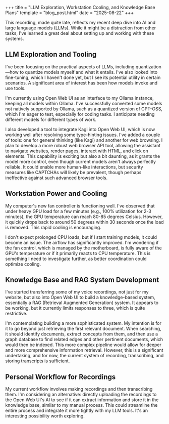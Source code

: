 +++
title = "LLM Exploration, Workstation Cooling, and Knowledge Base Plans"
template = "blog_post.html"
date = "2025-08-22"
+++

This recording, made quite late, reflects my recent deep dive into AI and large language models (LLMs). While it might be a distraction from other tasks, I've learned a great deal about setting up and working with these systems.

## LLM Exploration and Tooling

I've been focusing on the practical aspects of LLMs, including quantization—how to quantize models myself and what it entails. I've also looked into fine-tuning, which I haven't done yet, but I see its potential utility in certain scenarios. A significant area of interest has been how models invoke and use tools.

I'm currently using Open Web UI as an interface to my Ollama instance, keeping all models within Ollama. I've successfully converted some models not natively supported by Ollama, such as a quantized version of GPT-OSS, which I'm eager to test, especially for coding tasks. I anticipate needing different models for different types of work.

I also developed a tool to integrate Kagi into Open Web UI, which is now working well after resolving some type-hinting issues. I've added a couple of tools: one for general thinking (like Kagi) and another for web browsing. I plan to develop a more robust web browser API tool, allowing the assistant to navigate websites, render pages, interact with HTML, and click on elements. This capability is exciting but also a bit daunting, as it grants the model more control, even though current models aren't always perfectly reliable. It could enable more human-like interactions, but security measures like CAPTCHAs will likely be prevalent, though perhaps ineffective against such advanced browser tools.

## Workstation Power and Cooling

My computer's new fan controller is functioning well. I've observed that under heavy GPU load for a few minutes (e.g., 100% utilization for 2-3 minutes), the GPU temperature can reach 80-85 degrees Celsius. However, it quickly drops back to around 50 degrees within 30 seconds once the load is removed. This rapid cooling is encouraging.

I don't expect prolonged CPU loads, but if I start training models, it could become an issue. The airflow has significantly improved. I'm wondering if the fan control, which is managed by the motherboard, is fully aware of the GPU's temperature or if it primarily reacts to CPU temperature. This is something I need to investigate further, as better coordination could optimize cooling.

## Knowledge Base and RAG System Development

I've started transferring some of my voice recordings, not just for my website, but also into Open Web UI to build a knowledge-based system, essentially a RAG (Retrieval Augmented Generation) system. It appears to be working, but it currently limits responses to three, which is quite restrictive.

I'm contemplating building a more sophisticated system. My intention is for it to go beyond just retrieving the first relevant document. When searching, it should identify documents, extract concepts from them, and then use a graph database to find related edges and other pertinent documents, which would then be indexed. This more complex pipeline would allow for deeper and more comprehensive information retrieval. However, this is a significant undertaking, and for now, the current system of recording, transcribing, and storing transcripts is sufficient.

## Personal Workflow for Recordings

My current workflow involves making recordings and then transcribing them. I'm considering an alternative: directly uploading the recordings to the Open Web UI's AI to see if it can extract information and store it in the knowledge base, similar to my manual process. This could streamline the entire process and integrate it more tightly with my LLM tools. It's an interesting possibility worth exploring.


